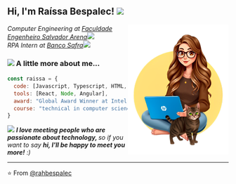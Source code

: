 <h2> Hi, I'm Raíssa Bespalec! <img src="https://media.giphy.com/media/mGcNjsfWAjY5AEZNw6/giphy.gif" width="50"></h2>
<img align='right' src="raisa_com_titi_menos_falso-removebg-preview (1).png" width="230">
<p><em>Computer Engineering at <a href="https://faculdadesalvadorarena.org.br/">Faculdade Engenheiro Salvador Arena</a><img src="https://media.giphy.com/media/fYSnHlufseco8Fh93Z/giphy.gif" width="30"></br>RPA Intern at <a href="https://www.safra.com.br/">Banco Safra</a><img src="https://media.giphy.com/media/WUlplcMpOCEmTGBtBW/giphy.gif" width="30"> 
</em></p>


### <img src="https://media.giphy.com/media/VgCDAzcKvsR6OM0uWg/giphy.gif" width="50"> A little more about me...  

```javascript
const raissa = {
  code: [Javascript, Typescript, HTML, CSS, Python, C#],
  tools: [React, Node, Angular],
  award: "Global Award Winner at Intel AI Global Impact Festival 2023",
  course: "technical in computer science for the internet "
}
```

<img src="https://media.giphy.com/media/LnQjpWaON8nhr21vNW/giphy.gif" width="60"> <em><b>I love meeting people who are passionate about technology, </b> so if you want to say <b>hi, I'll be happy to meet you more!</b> :)</em>

---

⭐️ From [@rahbespalec](https://github.com/rahbespalec)
